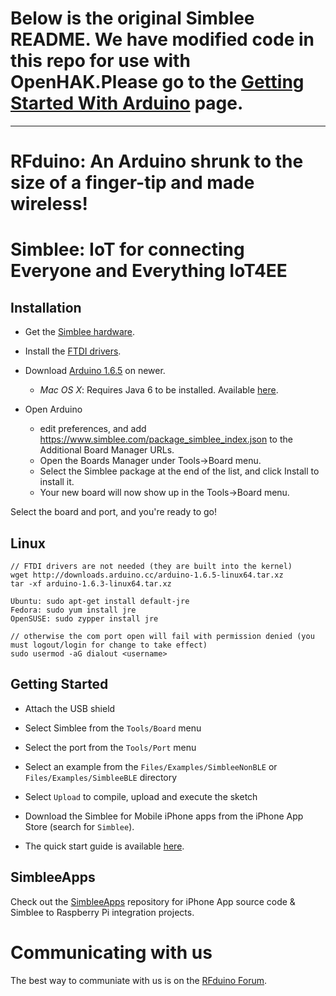 # Below is the original Simblee README. We have modified code in this repo for use with OpenHAK.Please go to the [Getting Started With Arduino](https://github.com/OpenHAK/Docs/blob/master/Getting%20Started%20With%20Arduino.md) page.

-------


# RFduino: An Arduino shrunk to the size of a finger-tip and made wireless!

# Simblee: IoT for connecting Everyone and Everything IoT4EE

## Installation

* Get the [Simblee hardware](https://Simblee.com).

* Install the [FTDI drivers](http://www.ftdichip.com/Drivers/VCP.htm).

* Download [Arduino 1.6.5](http://arduino.cc/en/Main/Software) on newer.
  * _Mac OS X_: Requires Java 6 to be installed. Available [here](https://support.apple.com/kb/DL1572?locale=en_US).

* Open Arduino
  * edit preferences, and add https://www.simblee.com/package_simblee_index.json to the Additional Board Manager URLs.
  * Open the Boards Manager under Tools->Board menu.
  * Select the Simblee package at the end of the list, and click Install to install it.
  * Your new board will now show up in the Tools->Board menu.

Select the board and port, and you're ready to go!

## Linux

```
// FTDI drivers are not needed (they are built into the kernel)
wget http://downloads.arduino.cc/arduino-1.6.5-linux64.tar.xz
tar -xf arduino-1.6.3-linux64.tar.xz

Ubuntu: sudo apt-get install default-jre
Fedora: sudo yum install jre
OpenSUSE: sudo zypper install jre

// otherwise the com port open will fail with permission denied (you must logout/login for change to take effect)
sudo usermod -aG dialout <username>
```

## Getting Started

* Attach the USB shield

* Select Simblee from the ```Tools/Board``` menu

* Select the port from the ```Tools/Port``` menu

* Select an example from the ```Files/Examples/SimbleeNonBLE``` or ```Files/Examples/SimbleeBLE``` directory

* Select ```Upload``` to compile, upload and execute the sketch

* Download the Simblee for Mobile iPhone apps from the iPhone App Store (search for ```Simblee```).

* The quick start guide is available [here](https://www.simblee.com/Simblee_Quickstart_Guide_v1.0.pdf).

## SimbleeApps

Check out the [SimbleeApps](http://github.com/Simblee/SimbleeApps) repository for iPhone App source code & Simblee to Raspberry Pi integration projects.

# Communicating with us

The best way to communiate with us is on the [RFduino Forum](http://forum.RFduino.com).
